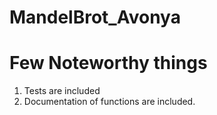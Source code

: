 # MandelBrot_Avonya

# Few Noteworthy things 
1. Tests are included
2. Documentation of functions are included.
